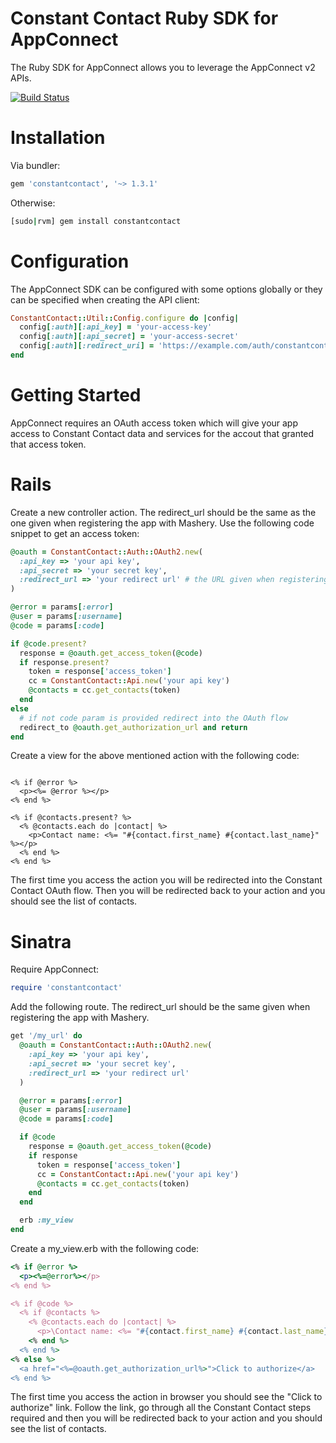 Constant Contact Ruby SDK for AppConnect
====

The Ruby SDK for AppConnect allows you to leverage the AppConnect v2 APIs.

[![Build Status](https://travis-ci.org/constantcontact/ruby-sdk.png)](https://travis-ci.org/constantcontact/ruby-sdk)

Installation
====
Via bundler:
```ruby
gem 'constantcontact', '~> 1.3.1'
```
Otherwise:
```bash
[sudo|rvm] gem install constantcontact
```

Configuration
====
The AppConnect SDK can be configured with some options globally or they can be specified when creating the API client:
```ruby
ConstantContact::Util::Config.configure do |config|
  config[:auth][:api_key] = 'your-access-key'
  config[:auth][:api_secret] = 'your-access-secret'
  config[:auth][:redirect_uri] = 'https://example.com/auth/constantcontact'
end
```        

Getting Started
====
AppConnect requires an OAuth access token which will give your app access to Constant Contact data and services for the accout that granted that access token.

Rails
=====
Create a new controller action.  The redirect_url should be the same as the one given when registering the app with Mashery. Use the following code snippet to get an access token:
```ruby
@oauth = ConstantContact::Auth::OAuth2.new(
  :api_key => 'your api key',
  :api_secret => 'your secret key',
  :redirect_url => 'your redirect url' # the URL given when registering your app with Mashery.
)

@error = params[:error]
@user = params[:username]
@code = params[:code]

if @code.present?
  response = @oauth.get_access_token(@code)
  if response.present?
    token = response['access_token']
    cc = ConstantContact::Api.new('your api key')
    @contacts = cc.get_contacts(token)
  end
else
  # if not code param is provided redirect into the OAuth flow
  redirect_to @oauth.get_authorization_url and return
end
```

Create a view for the above mentioned action with the following code:
```erb

<% if @error %>
  <p><%= @error %></p>
<% end %>

<% if @contacts.present? %>
  <% @contacts.each do |contact| %>
    <p>Contact name: <%= "#{contact.first_name} #{contact.last_name}" %></p>
  <% end %>
<% end %>
```

The first time you access the action you will be redirected into the Constant Contact OAuth flow.
Then you will be redirected back to your action and you should see the list of contacts.

Sinatra
=====
Require AppConnect:
```ruby
require 'constantcontact'
```

Add the following route.  The redirect_url should be the same given when registering the app with Mashery.
```ruby
get '/my_url' do
  @oauth = ConstantContact::Auth::OAuth2.new(
    :api_key => 'your api key',
    :api_secret => 'your secret key',
    :redirect_url => 'your redirect url'
  )

  @error = params[:error]
  @user = params[:username]
  @code = params[:code]

  if @code
    response = @oauth.get_access_token(@code)
    if response
      token = response['access_token']
      cc = ConstantContact::Api.new('your api key')
      @contacts = cc.get_contacts(token)
    end
  end

  erb :my_view
end
```

Create a my_view.erb with the following code:
```ruby
<% if @error %>
  <p><%=@error%></p>
<% end %>

<% if @code %>
  <% if @contacts %>
    <% @contacts.each do |contact| %>
      <p>\Contact name: <%= "#{contact.first_name} #{contact.last_name}" %></p>
    <% end %>
  <% end %>
<% else %>
  <a href="<%=@oauth.get_authorization_url%>">Click to authorize</a>
<% end %>
```

The first time you access the action in browser you should see the "Click to authorize" link.
Follow the link, go through all the Constant Contact steps required 
and then you will be redirected back to your action and you should see the list of contacts.
